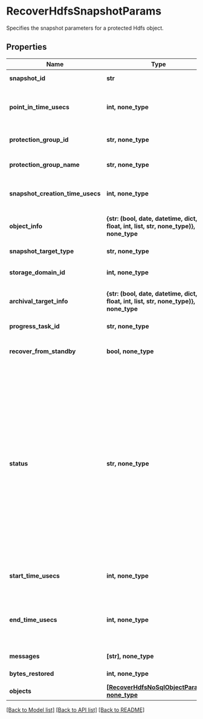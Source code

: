 # RecoverHdfsSnapshotParams

Specifies the snapshot parameters for a protected Hdfs object.

## Properties
Name | Type | Description | Notes
------------ | ------------- | ------------- | -------------
**snapshot_id** | **str** | Specifies the snapshot id. | 
**point_in_time_usecs** | **int, none_type** | Specifies the timestamp (in microseconds. from epoch) for recovering to a point-in-time in the past. | [optional] 
**protection_group_id** | **str, none_type** | Specifies the protection group id of the object snapshot. | [optional] 
**protection_group_name** | **str, none_type** | Specifies the protection group name of the object snapshot. | [optional] 
**snapshot_creation_time_usecs** | **int, none_type** | Specifies the time when the snapshot is created in Unix timestamp epoch in microseconds. | [optional] [readonly] 
**object_info** | **{str: (bool, date, datetime, dict, float, int, list, str, none_type)}, none_type** | Specifies the information about the object for which the snapshot is taken. | [optional] 
**snapshot_target_type** | **str, none_type** | Specifies the snapshot target type. | [optional] [readonly] 
**storage_domain_id** | **int, none_type** | Specifies the ID of the Storage Domain where this snapshot is stored. | [optional] [readonly] 
**archival_target_info** | **{str: (bool, date, datetime, dict, float, int, list, str, none_type)}, none_type** | Specifies the archival target information if the snapshot is an archival snapshot. | [optional] 
**progress_task_id** | **str, none_type** | Progress monitor task id for Recovery of VM. | [optional] [readonly] 
**recover_from_standby** | **bool, none_type** | Specifies that user wants to perform standby restore if it is enabled for this object. | [optional] 
**status** | **str, none_type** | Status of the Recovery. &#39;Running&#39; indicates that the Recovery is still running. &#39;Canceled&#39; indicates that the Recovery has been cancelled. &#39;Canceling&#39; indicates that the Recovery is in the process of being cancelled. &#39;Failed&#39; indicates that the Recovery has failed. &#39;Succeeded&#39; indicates that the Recovery has finished successfully. &#39;SucceededWithWarning&#39; indicates that the Recovery finished successfully, but there were some warning messages. &#39;Skipped&#39; indicates that the Recovery task was skipped. | [optional] [readonly] 
**start_time_usecs** | **int, none_type** | Specifies the start time of the Recovery in Unix timestamp epoch in microseconds. | [optional] [readonly] 
**end_time_usecs** | **int, none_type** | Specifies the end time of the Recovery in Unix timestamp epoch in microseconds. This field will be populated only after Recovery is finished. | [optional] [readonly] 
**messages** | **[str], none_type** | Specify error messages about the object. | [optional] [readonly] 
**bytes_restored** | **int, none_type** | Specify the total bytes restored. | [optional] [readonly] 
**objects** | [**[RecoverHdfsNoSqlObjectParams], none_type**](RecoverHdfsNoSqlObjectParams.md) | Specifies details of objects to be recovered. | [optional] 

[[Back to Model list]](../README.md#documentation-for-models) [[Back to API list]](../README.md#documentation-for-api-endpoints) [[Back to README]](../README.md)


